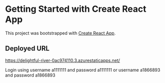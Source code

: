 # Getting Started with Create React App

This project was bootstrapped with [Create React App](https://github.com/facebook/create-react-app).

## Deployed URL
https://delightful-river-0ac974110.3.azurestaticapps.net/

Login using username a1111111 and password a1111111
or username a1866893 and password a1866893
